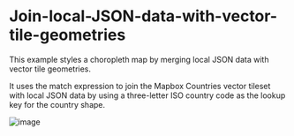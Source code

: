 # Join-local-JSON-data-with-vector-tile-geometries

This example styles a choropleth map by merging local JSON data with vector tile geometries.

It uses the match expression to join the Mapbox Countries vector tileset with local JSON data by using a three-letter ISO country code as the lookup key for the country shape.

![image](https://user-images.githubusercontent.com/118595650/202859668-fa75dbf8-f704-40fe-bdc3-ac50a9e8a85b.png)
